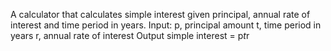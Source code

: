 A calculator that calculates simple interest given principal, annual rate of interest
and time period in years.
Input:
p, principal amount
t, time period in years
r, annual rate of interest
Output
simple interest = p*t*r
